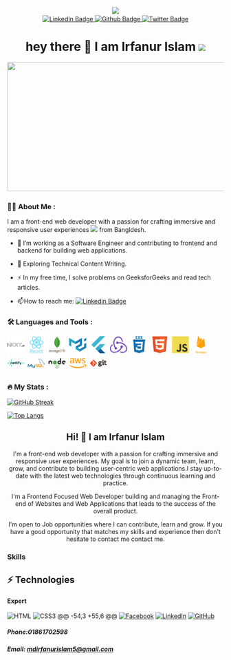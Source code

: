 <div id="header" align="center">
  <img src="https://media.giphy.com/media/M9gbBd9nbDrOTu1Mqx/giphy.gif" width="200"/>
 <div id="badges">
  <a href="https://www.linkedin.com/in/md-irfanur-islam98/">
    <img src="https://img.shields.io/badge/LinkedIn-blue?style=for-the-badge&logo=linkedin&logoColor=white" alt="LinkedIn Badge"/>
  </a>
  <a href="https://github.com/irfanshihab">
    <img src="https://img.shields.io/badge/Github-pink?style=for-the-badge&logo=github&logoColor=white" alt="Github Badge"/>
  </a>
  <a href="https://x.com/rfanur_islam">
    <img src="https://img.shields.io/badge/Twitter-blue?style=for-the-badge&logo=twitter&logoColor=white" alt="Twitter Badge"/>
  </a>
</div>
  <h1>
  hey there 👋 I am Irfanur Islam
  <img src="https://media.giphy.com/media/hvRJCLFzcasrR4ia7z/giphy.gif" width="30px"/>
</h1>
</div>
<div align="center">
  <img src="https://media.giphy.com/media/dWesBcTLavkZuG35MI/giphy.gif" width="600" height="300"/>
</div>


### :woman_technologist: About Me :

I am a front-end web developer with a passion for crafting immersive and responsive user experiences <img src="https://media.giphy.com/media/WUlplcMpOCEmTGBtBW/giphy.gif" width="30"> from Bangldesh.
- :telescope: I’m working as a Software Engineer and contributing to frontend and backend for building web applications.

- :seedling: Exploring Technical Content Writing.

- :zap: In my free time, I solve problems on GeeksforGeeks and read tech articles.

- :mailbox:How to reach me: [![Linkedin Badge](https://img.shields.io/badge/-kakbar-blue?style=flat&logo=Linkedin&logoColor=white)](https://www.linkedin.com/in/md-irfanur-islam98/)

### :hammer_and_wrench: Languages and Tools :

<div>
  <img src="https://github.com/devicons/devicon/blob/master/icons/nextjs/nextjs-line-wordmark.svg" title="nextjs" alt="nextjs" color="red" width="40" height="40"/>&nbsp;
  <img src="https://github.com/devicons/devicon/blob/master/icons/react/react-original-wordmark.svg" title="React" alt="React" width="40" height="40"/>&nbsp;
  <img src="https://github.com/devicons/devicon/blob/master/icons/mongodb/mongodb-original-wordmark.svg" title="Mongodb" alt="Mongodb" width="40" height="40"/>&nbsp;
  <img src="https://github.com/devicons/devicon/blob/master/icons/materialui/materialui-original.svg" title="Material UI" alt="Material UI" width="40" height="40"/>&nbsp;
  <img src="https://github.com/devicons/devicon/blob/master/icons/flutter/flutter-original.svg" title="Flutter" alt="Flutter" width="40" height="40"/>&nbsp;
  <img src="https://github.com/devicons/devicon/blob/master/icons/redux/redux-original.svg" title="Redux" alt="Redux " width="40" height="40"/>&nbsp;
  <img src="https://github.com/devicons/devicon/blob/master/icons/css3/css3-plain-wordmark.svg"  title="CSS3" alt="CSS" width="40" height="40"/>&nbsp;
  <img src="https://github.com/devicons/devicon/blob/master/icons/html5/html5-original.svg" title="HTML5" alt="HTML" width="40" height="40"/>&nbsp;
  <img src="https://github.com/devicons/devicon/blob/master/icons/javascript/javascript-original.svg" title="JavaScript" alt="JavaScript" width="40" height="40"/>&nbsp;
  <img src="https://github.com/devicons/devicon/blob/master/icons/firebase/firebase-plain-wordmark.svg" title="Firebase" alt="Firebase" width="40" height="40"/>&nbsp;
  <img src="https://github.com/devicons/devicon/blob/master/icons/netlify/netlify-original-wordmark.svg" title="Netlify"  alt="Netlify" width="40" height="40"/>&nbsp;
  <img src="https://github.com/devicons/devicon/blob/master/icons/mysql/mysql-original-wordmark.svg" title="MySQL"  alt="MySQL" width="40" height="40"/>&nbsp;
  <img src="https://github.com/devicons/devicon/blob/master/icons/nodejs/nodejs-original-wordmark.svg" title="NodeJS" alt="NodeJS" width="40" height="40"/>&nbsp;
  <img src="https://github.com/devicons/devicon/blob/master/icons/amazonwebservices/amazonwebservices-plain-wordmark.svg" title="AWS" alt="AWS" width="40" height="40"/>&nbsp;
  <img src="https://github.com/devicons/devicon/blob/master/icons/git/git-original-wordmark.svg" title="Git" **alt="Git" width="40" height="40"/>
</div>

### :fire: My Stats :

[![GitHub Streak](http://github-readme-streak-stats.herokuapp.com?user=irfanurislam&theme=dark&background=000000)](https://git.io/streak-stats)

[![Top Langs](https://github-readme-stats.vercel.app/api/top-langs/?username=irfanurislam&layout=compact&theme=vision-friendly-dark)](https://github.com/anuraghazra/github-readme-stats)

<div align="center">
  <h2>Hi! 👋 I am Irfanur Islam</h2>
  <p>I'm a front-end web developer with a passion for crafting immersive and responsive user experiences. My goal is to join a dynamic team, learn, grow, and contribute to building user-centric web applications.I stay up-to-date with the latest web technologies through continuous learning and practice.</p>

  <p>I'm a Frontend Focused Web Developer building and managing the Front-end of Websites and Web Applications that leads to the success of the overall product.</p>
<p>I'm open to Job opportunities where I can contribute, learn and grow. If you have a good opportunity that matches my skills and experience then don't hesitate to contact me contact me.</p>
</div>

### Skills

## ⚡ Technologies
#### Expert
![HTML](https://img.shields.io/badge/HTML5-E34F26.svg?style=for-the-badge&logo=HTML5&logoColor=white)
![CSS3](https://img.shields.io/badge/CSS3-1572B6.svg?style=for-the-badge&logo=CSS3&logoColor=white)
@@ -54,3 +55,6 @@
<a href="https://web.facebook.com/profile.php?viewas=100000686899395&id=100071110307696" target="_blank"><img src="https://raw.githubusercontent.com/arturssmirnovs/arturssmirnovs/master/fb.png" alt="Facebook" width="30"></a>
<a href="https://www.linkedin.com/in/md-irfanur-islam98/" target="_blank"><img src="https://raw.githubusercontent.com/arturssmirnovs/arturssmirnovs/master/in.png" alt="LinkedIn" width="30"></a>
<a href="https://github.com/rfanurislam" target="_blank"><img src="https://raw.githubusercontent.com/arturssmirnovs/arturssmirnovs/master/git.png" alt="GitHub" width="30"></a>

##### Phone:01861702598
##### Email: mdirfanurislam5@gmail.com
